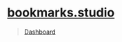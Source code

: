 # [bookmarks.studio](https://bookmarks.studio/)

> [Dashboard](https://vercel.com/stipsan/bookmarks-studio)